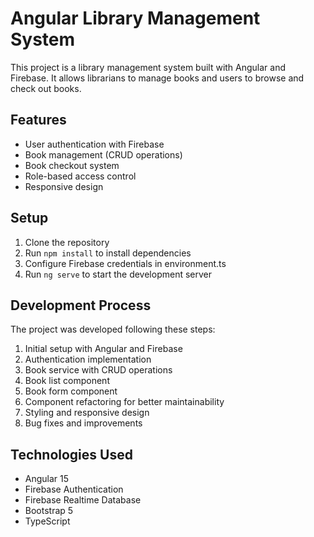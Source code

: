 # Angular Library Management System

This project is a library management system built with Angular and Firebase. It allows librarians to manage books and users to browse and check out books.

## Features

- User authentication with Firebase
- Book management (CRUD operations)
- Book checkout system
- Role-based access control
- Responsive design

## Setup

1. Clone the repository
2. Run `npm install` to install dependencies
3. Configure Firebase credentials in environment.ts
4. Run `ng serve` to start the development server

## Development Process

The project was developed following these steps:

1. Initial setup with Angular and Firebase
2. Authentication implementation
3. Book service with CRUD operations
4. Book list component
5. Book form component
6. Component refactoring for better maintainability
7. Styling and responsive design
8. Bug fixes and improvements

## Technologies Used

- Angular 15
- Firebase Authentication
- Firebase Realtime Database
- Bootstrap 5
- TypeScript
